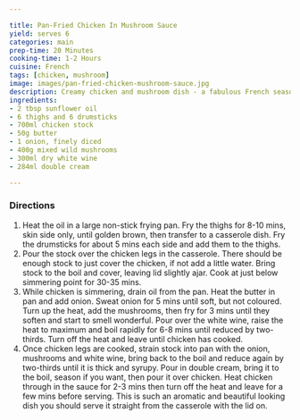 ```yaml
---

title: Pan-Fried Chicken In Mushroom Sauce
yield: serves 6
categories: main
prep-time: 20 Minutes
cooking-time: 1-2 Hours
cuisine: French
tags: [chicken, mushroom]
image: images/pan-fried-chicken-mushroom-sauce.jpg
description: Creamy chicken and mushroom dish - a fabulous French seasonal recipe.
ingredients:
- 2 tbsp sunflower oil
- 6 thighs and 6 drumsticks
- 700ml chicken stock
- 50g butter
- 1 onion, finely diced
- 400g mixed wild mushrooms
- 300ml dry white wine
- 284ml double cream

---
```


### Directions

1.  Heat the oil in a large non-stick frying pan. Fry the thighs for 8-10 mins, skin side only, until golden brown, then transfer to a casserole dish. Fry the drumsticks for about 5 mins each side and add them to the thighs.
2. Pour the stock over the chicken legs in the casserole. There should be enough stock to just cover the chicken, if not add a little water. Bring stock to the boil and cover, leaving lid slightly ajar. Cook at just below simmering point for 30-35 mins.
3. While chicken is simmering, drain oil from the pan. Heat the butter in pan and add onion. Sweat onion for 5 mins until soft, but not coloured. Turn up the heat, add the mushrooms, then fry for 3 mins until they soften and start to smell wonderful. Pour over the white wine, raise the heat to maximum and boil rapidly for 6-8 mins until reduced by two-thirds. Turn off the heat and leave until chicken has cooked.
4. Once chicken legs are cooked, strain stock into pan with the onion, mushrooms and white wine, bring back to the boil and reduce again by two-thirds until it is thick and syrupy. Pour in double cream, bring it to the boil, season if you want, then pour it over chicken. Heat chicken through in the sauce for 2-3 mins then turn off the heat and leave for a few mins before serving. This is such an aromatic and beautiful looking dish you should serve it straight from the casserole with the lid on.
